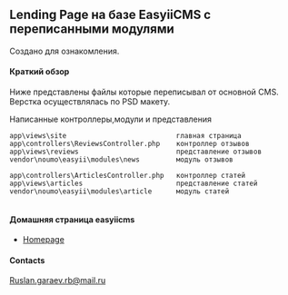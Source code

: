 ## Lending Page на базе EasyiiCMS с переписанными модулями
Создано для ознакомления.

#### Краткий обзор
Ниже представлены файлы которые переписывал от основной CMS.
Верстка осуществлялась по PSD макету.

Написанные  контроллеры,модули и представления 
```
app\views\site                           главная страница
app\controllers\ReviewsController.php    контроллер отзывов   
app\views\reviews                        представление отзывов
vendor\noumo\easyii\modules\news         модуль отзывов

app\controllers\ArticlesController.php   контроллер статей   
app\views\articles                       представление статей 
vendor\noumo\easyii\modules\article      модуль статей 


```

#### Домашняя страница easyiicms ####
* [Homepage](http://easyiicms.com)

#### Contacts ####

Ruslan.garaev.rb@mail.ru

